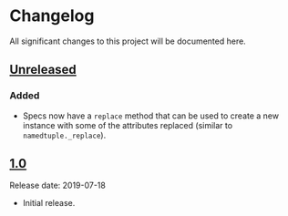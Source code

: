 # Changelog

All significant changes to this project will be documented here.

## [Unreleased]


### Added

* Specs now have a `replace` method that can be used to create a new instance
  with some of the attributes replaced (similar to `namedtuple._replace`).


## [1.0]

Release date: 2019-07-18

* Initial release.

[Unreleased]: https://github.com/deepmind/dm_env/compare/v1.0...HEAD
[1.0]: https://github.com/deepmind/dm_env/releases/tag/v1.0
